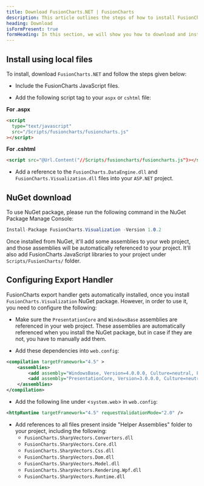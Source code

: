 ```yaml
---
title: Download FusionCharts.NET | FusionCharts
description: This article outlines the steps of how to install FusionCharts.NET
heading: Download
isFormPresent: true
formHeading: In this section, we will show you how to download and install **FusionCharts.NET** and all the other dependencies on your system. You can install directly from NuGet or by downloading and using local files. To download locally fill up the form and click the download button.
---
```


## Install using local files

To install, download `FusionCharts.NET` and follow the steps given below:

- Include the FusionCharts JavaScript files.

- Add the following script tag to your `aspx` or `cshtml` file:

**For .aspx**

```html
<script
  type="text/javascript"
  src="/Scripts/fusioncharts/fusioncharts.js"
></script>
```

**For .cshtml**

```html
<script src="@Url.Content("//Scripts/fusioncharts/fusioncharts.js")></script>
```

- Add a reference to the `FusionCharts.DataEngine.dll` and `FusionCharts.Visualization.dll` files into your `ASP.NET` project.

## NuGet download

To use NuGet package, please run the following command in the NuGet Package Manage Console:

```csharp
Install-Package FusionCharts.Visualization -Version 1.0.2
```

Once installed from NuGet, it'll add some assemblies to your web project, and those assemblies will be automatically referenced to your project. It'll also add FusionCharts JavaScript libraries to your project under `Scripts/FusionCharts/` folder.

## Configuring Export Handler

FusionCharts export handler gets automatically installed, once you install `FusionCharts.Visualization` NuGet package. However, in order to use it, you need to configure the following:

- Make sure the `PresentationCore` and `WindowsBase` assemblies are referenced in your web project. These assemblies are automatically referenced when you install the NuGet package, but in case if they are not, you have to manually add them.

- Add these dependencies into `web.config`:

```xml
<compilation targetFramework="4.5" >
    <assemblies>
        <add assembly="WindowsBase, Version=4.0.0.0, Culture=neutral, PublicKeyToken=31bf3856ad364e35" />
        <add assembly="PresentationCore, Version=3.0.0.0, Culture=neutral, PublicKeyToken=31bf3856ad364e35" />
    </assemblies>
</compilation>
```

- Add the following line under <`system.web`> in `web.config`:

```xml
<httpRuntime targetFramework="4.5" requestValidationMode="2.0" />
```

- Add references to all files present inside "Helper Assemblies" folder to your project, including the following:
  - `FusionCharts.SharpVectors.Converters.dll`
  - `FusionCharts.SharpVectors.Core.dll`
  - `FusionCharts.SharpVectors.Css.dll`
  - `FusionCharts.SharpVectors.Dom.dll`
  - `FusionCharts.SharpVectors.Model.dll`
  - `FusionCharts.SharpVectors.Rendering.Wpf.dll`
  - `FusionCharts.SharpVectors.Runtime.dll`
